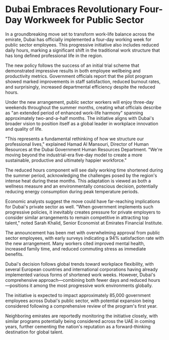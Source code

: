 # Dubai Embraces Revolutionary Four-Day Workweek for Public Sector

In a groundbreaking move set to transform work-life balance across the emirate, Dubai has officially implemented a four-day working week for public sector employees. This progressive initiative also includes reduced daily hours, marking a significant shift in the traditional work structure that has long defined professional life in the region.

The new policy follows the success of an initial trial scheme that demonstrated impressive results in both employee wellbeing and productivity metrics. Government officials report that the pilot program showed marked improvements in staff satisfaction, reduced burnout rates, and surprisingly, increased departmental efficiency despite the reduced hours.

Under the new arrangement, public sector workers will enjoy three-day weekends throughout the summer months, creating what officials describe as "an extended period of enhanced work-life harmony" spanning approximately two-and-a-half months. The initiative aligns with Dubai's broader vision to position itself as a global leader in workplace innovation and quality of life.

"This represents a fundamental rethinking of how we structure our professional lives," explained Hamad Al Mansouri, Director of Human Resources at the Dubai Government Human Resources Department. "We're moving beyond the industrial-era five-day model to create a more sustainable, productive and ultimately happier workforce."

The reduced hours component will see daily working time shortened during the summer period, acknowledging the challenges posed by the region's intense heat during these months. This adaptation is viewed as both a wellness measure and an environmentally conscious decision, potentially reducing energy consumption during peak temperature periods.

Economic analysts suggest the move could have far-reaching implications for Dubai's private sector as well. "When government implements such progressive policies, it inevitably creates pressure for private employers to consider similar arrangements to remain competitive in attracting top talent," noted Sarah Khalid, Senior Economist at Emirates Financial Institute.

The announcement has been met with overwhelming approval from public sector employees, with early surveys indicating a 94% satisfaction rate with the new arrangement. Many workers cited improved mental health, increased family time, and reduced commuting stress as immediate benefits.

Dubai's decision follows global trends toward workplace flexibility, with several European countries and international corporations having already implemented various forms of shortened work weeks. However, Dubai's comprehensive approach—combining both fewer days and reduced hours—positions it among the most progressive work environments globally.

The initiative is expected to impact approximately 85,000 government employees across Dubai's public sector, with potential expansion being considered following a comprehensive review of the program's first year.

Neighboring emirates are reportedly monitoring the initiative closely, with similar programs potentially being considered across the UAE in coming years, further cementing the nation's reputation as a forward-thinking destination for global talent.

